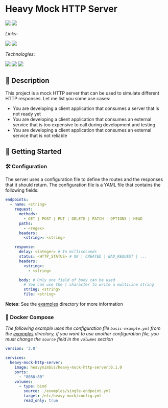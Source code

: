 # Heavy Mock HTTP Server

![](https://img.shields.io/badge/Version-0.1.0-blue)
[![](https://img.shields.io/badge/License-GPL--3.0-blue)](./LICENSE.md)

*Links*:

[![](https://img.shields.io/badge/Available%20On%20GitHub-181717?logo=GitHub)](https://github.com/heavynimbus/heavy-mock-http-server)
[![](https://img.shields.io/badge/Available%20On%20Docker%20Hub-1D63ED?logo=Docker)](https://hub.docker.com/r/heavynimbus/heavy-mock-http-server)

*Technologies*:

![](https://img.shields.io/badge/SpringBoot-v3.3.0-6DB33F?logo=Spring)
![](https://img.shields.io/badge/Spring-v6.1.6-6DB33F?logo=Spring)
![](https://img.shields.io/badge/Java-v21.0.3-007396?logo=Oracle)

## 📝 Description

This project is a mock HTTP server that can be used to simulate different HTTP responses. Let me list you some use
cases:

* You are developing a client application that consumes a server that is not ready yet
* You are developing a client application that consumes an external service that is too expensive to call during
  development and testing
* You are developing a client application that consumes an external service that is not reliable

## 🚀 Getting Started

### 🛠️ Configuration

The server uses a configuration file to define the routes and the responses that it should return. The configuration
file is a YAML file that contains the following fields:

```yaml
endpoints:
  - name: <string>
    request:
      methods:
        - GET | POST | PUT | DELETE | PATCH | OPTIONS | HEAD
      paths:
        - <regex>
      headers:
        <string>: <string>

    response:
      delay: <integer> # In milliseconds
      status: <HTTP_STATUS> # OK | CREATED | BAD_REQUEST | ...
      headers:
        <string>:
          - <string>

      body: # Only one field of body can be used
        # You can use the | character to write a multiline string
        string: <string>
        file: <string>
```

**Notes**: See the [examples](./examples) directory for more information

### 🐳 Docker Compose

*The following example uses the configuration file `basic-example.yml` from the [examples](./examples) directory,
if you want to use another configuration file, you must change the `source` field in the `volumes` section*

```yaml
version: '3.8'

services:
  heavy-mock-http-server:
    image: heavynimbus/heavy-mock-http-server:0.1.0
    ports:
      - "8080:80"
    volumes:
      - type: bind
        source: ./examples/single-endpoint.yml
        target: /etc/heavy-mock/config.yml
        read_only: true
```
